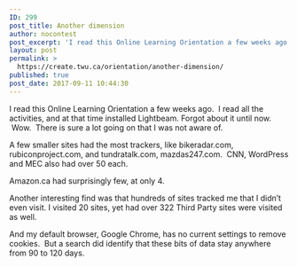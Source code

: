 ```yaml
---
ID: 299
post_title: Another dimension
author: nocontest
post_excerpt: 'I read this Online Learning Orientation a few weeks ago. &nbsp;I read all the activities, and at that time installed Lightbeam. Forgot about it until now. &nbsp;Wow. &nbsp;There is sure a lot going on that I was not aware of. A few smaller sites had the most trackers, like bikeradar.com, rubiconproject.com, and tundratalk.com, mazdas247.com. &nbsp;CNN, [&hellip;]'
layout: post
permalink: >
  https://create.twu.ca/orientation/another-dimension/
published: true
post_date: 2017-09-11 10:44:30
---
```

<p>I read this Online Learning Orientation a few weeks ago.  I read all the activities, and at that time installed Lightbeam. Forgot about it until now.  Wow.  There is sure a lot going on that I was not aware of.</p>
<p>A few smaller sites had the most trackers, like bikeradar.com, rubiconproject.com, and tundratalk.com, mazdas247.com.  CNN, WordPress and MEC also had over 50 each.</p>
<p>Amazon.ca had surprisingly few, at only 4.</p>
<p>Another interesting find was that hundreds of sites tracked me that I didn&#8217;t even visit. I visited 20 sites, yet had over 322 Third Party sites were visited as well.</p>
<p>And my default browser, Google Chrome, has no current settings to remove cookies.  But a search did identify that these bits of data stay anywhere from 90 to 120 days.</p>